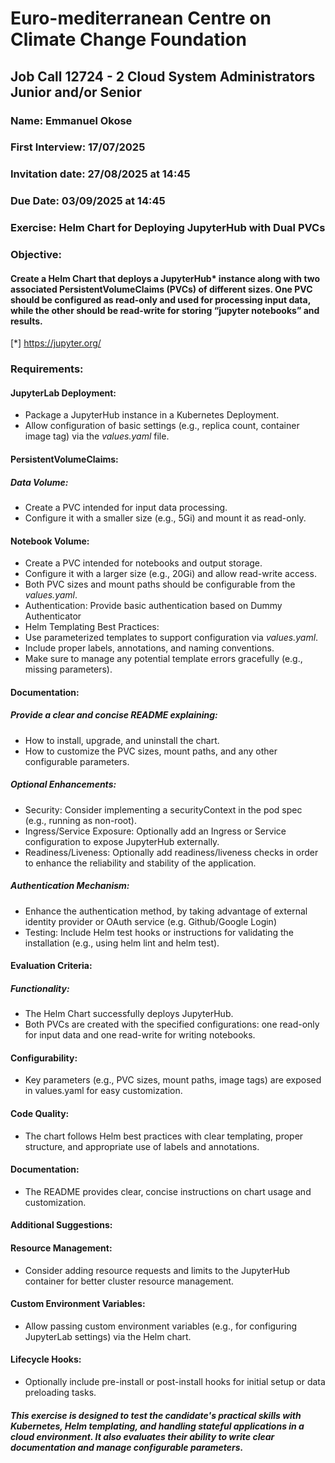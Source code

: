 # Euro-mediterranean Centre on Climate Change Foundation 
## Job Call 12724 - 2 Cloud System Administrators Junior and/or Senior
### Name: Emmanuel Okose
### First Interview: 17/07/2025
### Invitation date: 27/08/2025 at 14:45 
### Due Date: 03/09/2025 at 14:45
### Exercise: Helm Chart for Deploying JupyterHub with Dual PVCs
### Objective:
#### Create a Helm Chart that deploys a JupyterHub* instance along with two associated PersistentVolumeClaims (PVCs) of different sizes. One PVC should be configured as read-only and used for processing input data, while the other should be read-write for storing “jupyter notebooks” and results.
[*] https://jupyter.org/
### Requirements:
#### JupyterLab Deployment:
- Package a JupyterHub instance in a Kubernetes Deployment.
- Allow configuration of basic settings (e.g., replica count, container image tag) via the _values.yaml_ file.
#### PersistentVolumeClaims:
##### Data Volume:
- Create a PVC intended for input data processing.
- Configure it with a smaller size (e.g., 5Gi) and mount it as read-only.
#### Notebook Volume:
- Create a PVC intended for notebooks and output storage.
- Configure it with a larger size (e.g., 20Gi) and allow read-write access.
- Both PVC sizes and mount paths should be configurable from the _values.yaml_.
- Authentication: Provide basic authentication based on Dummy Authenticator
- Helm Templating Best Practices:
- Use parameterized templates to support configuration via _values.yaml_.
- Include proper labels, annotations, and naming conventions.
- Make sure to manage any potential template errors gracefully (e.g., missing parameters).
#### Documentation:
##### Provide a clear and concise README explaining:
- How to install, upgrade, and uninstall the chart.
- How to customize the PVC sizes, mount paths, and any other configurable parameters.
##### Optional Enhancements:
- Security: Consider implementing a securityContext in the pod spec (e.g., running as non-root).
- Ingress/Service Exposure: Optionally add an Ingress or Service configuration to expose JupyterHub externally.
- Readiness/Liveness: Optionally add readiness/liveness checks in order to enhance the reliability and stability of the application.
##### Authentication Mechanism:
- Enhance the authentication method, by taking advantage of external identity provider or OAuth service (e.g. Github/Google Login)
- Testing: Include Helm test hooks or instructions for validating the installation (e.g., using helm lint and helm test).
#### Evaluation Criteria:
##### Functionality:
- The Helm Chart successfully deploys JupyterHub.
- Both PVCs are created with the specified configurations: one read-only for input data and one read-write for writing notebooks.
#### Configurability:
- Key parameters (e.g., PVC sizes, mount paths, image tags) are exposed in values.yaml for easy customization.
#### Code Quality:
- The chart follows Helm best practices with clear templating, proper structure, and appropriate use of labels and annotations.
#### Documentation:
- The README provides clear, concise instructions on chart usage and customization.
#### Additional Suggestions:
#### Resource Management:
- Consider adding resource requests and limits to the JupyterHub container for better cluster resource management.
#### Custom Environment Variables:
- Allow passing custom environment variables (e.g., for configuring JupyterLab settings) via the Helm chart.
#### Lifecycle Hooks:
- Optionally include pre-install or post-install hooks for initial setup or data preloading tasks.
##### This exercise is designed to test the candidate's practical skills with Kubernetes, Helm templating, and handling stateful applications in a cloud environment. It also evaluates their ability to write clear documentation and manage configurable parameters.

